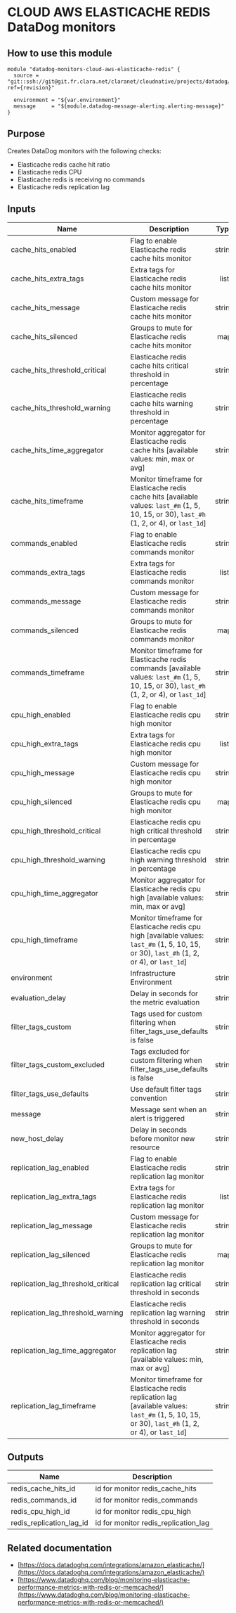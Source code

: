 # CLOUD AWS ELASTICACHE REDIS DataDog monitors

## How to use this module

```
module "datadog-monitors-cloud-aws-elasticache-redis" {
  source = "git::ssh://git@git.fr.clara.net/claranet/cloudnative/projects/datadog/terraform/monitors.git//cloud/aws/elasticache/redis?ref={revision}"

  environment = "${var.environment}"
  message     = "${module.datadog-message-alerting.alerting-message}"
}

```

## Purpose

Creates DataDog monitors with the following checks:

- Elasticache redis cache hit ratio
- Elasticache redis CPU
- Elasticache redis is receiving no commands
- Elasticache redis replication lag
## Inputs

| Name | Description | Type | Default | Required |
|------|-------------|:----:|:-----:|:-----:|
| cache\_hits\_enabled | Flag to enable Elasticache redis cache hits monitor | string | `"true"` | no |
| cache\_hits\_extra\_tags | Extra tags for Elasticache redis cache hits monitor | list | `[]` | no |
| cache\_hits\_message | Custom message for Elasticache redis cache hits monitor | string | `""` | no |
| cache\_hits\_silenced | Groups to mute for Elasticache redis cache hits monitor | map | `{}` | no |
| cache\_hits\_threshold\_critical | Elasticache redis cache hits critical threshold in percentage | string | `"60"` | no |
| cache\_hits\_threshold\_warning | Elasticache redis cache hits warning threshold in percentage | string | `"80"` | no |
| cache\_hits\_time\_aggregator | Monitor aggregator for Elasticache redis cache hits [available values: min, max or avg] | string | `"max"` | no |
| cache\_hits\_timeframe | Monitor timeframe for Elasticache redis cache hits [available values: `last_#m` (1, 5, 10, 15, or 30), `last_#h` (1, 2, or 4), or `last_1d`] | string | `"last_15m"` | no |
| commands\_enabled | Flag to enable Elasticache redis commands monitor | string | `"true"` | no |
| commands\_extra\_tags | Extra tags for Elasticache redis commands monitor | list | `[]` | no |
| commands\_message | Custom message for Elasticache redis commands monitor | string | `""` | no |
| commands\_silenced | Groups to mute for Elasticache redis commands monitor | map | `{}` | no |
| commands\_timeframe | Monitor timeframe for Elasticache redis commands [available values: `last_#m` (1, 5, 10, 15, or 30), `last_#h` (1, 2, or 4), or `last_1d`] | string | `"last_5m"` | no |
| cpu\_high\_enabled | Flag to enable Elasticache redis cpu high monitor | string | `"true"` | no |
| cpu\_high\_extra\_tags | Extra tags for Elasticache redis cpu high monitor | list | `[]` | no |
| cpu\_high\_message | Custom message for Elasticache redis cpu high monitor | string | `""` | no |
| cpu\_high\_silenced | Groups to mute for Elasticache redis cpu high monitor | map | `{}` | no |
| cpu\_high\_threshold\_critical | Elasticache redis cpu high critical threshold in percentage | string | `"90"` | no |
| cpu\_high\_threshold\_warning | Elasticache redis cpu high warning threshold in percentage | string | `"75"` | no |
| cpu\_high\_time\_aggregator | Monitor aggregator for Elasticache redis cpu high [available values: min, max or avg] | string | `"min"` | no |
| cpu\_high\_timeframe | Monitor timeframe for Elasticache redis cpu high [available values: `last_#m` (1, 5, 10, 15, or 30), `last_#h` (1, 2, or 4), or `last_1d`] | string | `"last_15m"` | no |
| environment | Infrastructure Environment | string | n/a | yes |
| evaluation\_delay | Delay in seconds for the metric evaluation | string | `"900"` | no |
| filter\_tags\_custom | Tags used for custom filtering when filter_tags_use_defaults is false | string | `"*"` | no |
| filter\_tags\_custom\_excluded | Tags excluded for custom filtering when filter_tags_use_defaults is false | string | `""` | no |
| filter\_tags\_use\_defaults | Use default filter tags convention | string | `"true"` | no |
| message | Message sent when an alert is triggered | string | n/a | yes |
| new\_host\_delay | Delay in seconds before monitor new resource | string | `"300"` | no |
| replication\_lag\_enabled | Flag to enable Elasticache redis replication lag monitor | string | `"true"` | no |
| replication\_lag\_extra\_tags | Extra tags for Elasticache redis replication lag monitor | list | `[]` | no |
| replication\_lag\_message | Custom message for Elasticache redis replication lag monitor | string | `""` | no |
| replication\_lag\_silenced | Groups to mute for Elasticache redis replication lag monitor | map | `{}` | no |
| replication\_lag\_threshold\_critical | Elasticache redis replication lag critical threshold in seconds | string | `"180"` | no |
| replication\_lag\_threshold\_warning | Elasticache redis replication lag warning threshold in seconds | string | `"90"` | no |
| replication\_lag\_time\_aggregator | Monitor aggregator for Elasticache redis replication lag [available values: min, max or avg] | string | `"min"` | no |
| replication\_lag\_timeframe | Monitor timeframe for Elasticache redis replication lag [available values: `last_#m` (1, 5, 10, 15, or 30), `last_#h` (1, 2, or 4), or `last_1d`] | string | `"last_10m"` | no |

## Outputs

| Name | Description |
|------|-------------|
| redis\_cache\_hits\_id | id for monitor redis_cache_hits |
| redis\_commands\_id | id for monitor redis_commands |
| redis\_cpu\_high\_id | id for monitor redis_cpu_high |
| redis\_replication\_lag\_id | id for monitor redis_replication_lag |

## Related documentation

* [https://docs.datadoghq.com/integrations/amazon_elasticache/](https://docs.datadoghq.com/integrations/amazon_elasticache/)
* [https://www.datadoghq.com/blog/monitoring-elasticache-performance-metrics-with-redis-or-memcached/](https://www.datadoghq.com/blog/monitoring-elasticache-performance-metrics-with-redis-or-memcached/)


